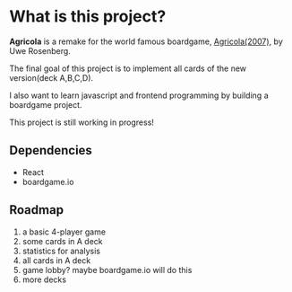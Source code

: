 #	What is this project?
**Agricola** is a remake for the world famous boardgame, [Agricola(2007)](https://www.boardgamegeek.com/boardgame/31260/agricola), by Uwe Rosenberg.

The final goal of this project is to implement all cards of the new version(deck A,B,C,D).

I also want to learn javascript and frontend programming by building a boardgame project.

This project is still working in progress!

##  Dependencies
-   React
-   boardgame.io

##  Roadmap
1.  a basic 4-player game
2.  some cards in A deck
3.  statistics for analysis
4.  all cards in A deck
5.  game lobby? maybe boardgame.io will do this
6.  more decks